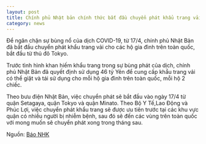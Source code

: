 ```yaml
---
layout: post
title: Chính phủ Nhật bản chính thức bắt đầu chuyển phát khẩu trang vải, với mong muốn sẽ hoàn thành vận chuyển trong tháng sau
category: news
---
```

Để ngăn chặn sự bùng nổ của dịch COVID-19, từ 17/4, chính phủ Nhật Bản đã bắt đầu chuyển phát khẩu trang vải cho các hộ gia đình trên toàn quốc, bắt đầu từ thủ đô Tokyo.



Trước tình hình khan hiếm khẩu trang trong sự bùng phát của dịch, chính phủ Nhật Bản đã quyết định sử dụng 46 tỷ Yên để cung cấp khẩu trang vải có thể giặt và tái sử dụng cho mỗi hộ gia đình trên toàn quốc, mỗi hộ 2 chiếc.



Theo bưu điện Nhật Bản, việc chuyển phát sẽ bắt đầu vào ngày 17/4 từ quận Setagaya, quận Tokyo và quận Minato. Theo Bộ Y Tế,Lao Động và Phúc Lợi, việc chuyển phát khẩu trang sẽ được ưu tiên trước tại các khu vực quận có nhiều người bị nhiễm bệnh, sau đó sẽ đến các vùng trên toàn quốc với mong muốn sẽ chuyển phát xong trong tháng sau.

Nguồn: [Báo NHK](https://www3.nhk.or.jp/news/html/20200417/k10012392461000.html?utm_int=word_contents_list-items_001&word_result=%E6%96%B0%E5%9E%8B%E3%82%B3%E3%83%AD%E3%83%8A%E3%82%A6%E3%82%A4%E3%83%AB%E3%82%B9&fbclid=IwAR1nij7vWVnWKW0jVPEpdnxGcJeouwywnXy-kKb0lpICDrFs8_4b_VhUaeg)
